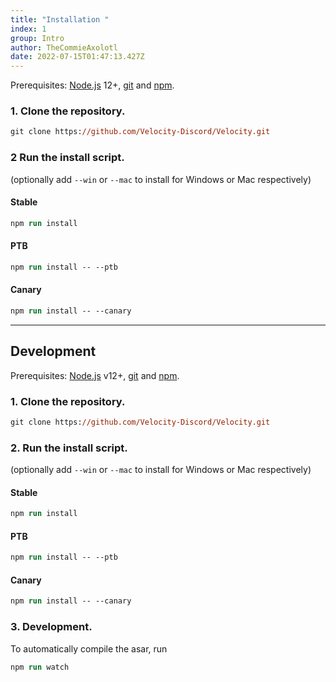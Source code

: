 ```yaml
---
title: "Installation "
index: 1
group: Intro
author: TheCommieAxolotl
date: 2022-07-15T01:47:13.427Z
---
```

<div class="notice">Prerequisites: <a href="https://nodejs.org/en/">Node.js</a> 12+, <a href="https://git-scm.com/">git</a> and <a href="https://www.npmjs.com/">npm</a>.</div>

### 1. Clone the repository.
```ps
git clone https://github.com/Velocity-Discord/Velocity.git
```

### 2 Run the install script.
(optionally add `--win` or `--mac` to install for Windows or Mac respectively)

#### Stable 
```ps
npm run install
```

#### PTB
```ps
npm run install -- --ptb
```

#### Canary
```ps
npm run install -- --canary
```

---
## Development
Prerequisites: [Node.js](https://nodejs.org/en/) v12+, [git](https://git-scm.com/) and [npm](https://www.npmjs.com/).

### 1. Clone the repository.
```ps
git clone https://github.com/Velocity-Discord/Velocity.git
```

### 2. Run the install script.
(optionally add `--win` or `--mac` to install for Windows or Mac respectively)

#### Stable 
```ps
npm run install
```

#### PTB
```ps
npm run install -- --ptb
```

#### Canary
```ps
npm run install -- --canary
```

### 3. Development. 
To automatically compile the asar, run 
```ps
npm run watch
```